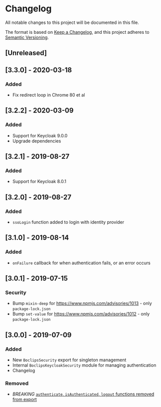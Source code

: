 # Changelog
All notable changes to this project will be documented in this file.

The format is based on [Keep a Changelog](https://keepachangelog.com/en/1.0.0/),
and this project adheres to [Semantic Versioning](https://semver.org/spec/v2.0.0.html).

## [Unreleased]

## [3.3.0] - 2020-03-18

### Added
- Fix redirect loop in Chrome 80 et al

## [3.2.2] - 2020-03-09

### Added
- Support for Keycloak 9.0.0
- Upgrade dependencies

## [3.2.1] - 2019-08-27

### Added
- Support for Keycloak 8.0.1

## [3.2.0] - 2019-08-27

### Added
- `ssoLogin` function added to login with identity provider

## [3.1.0] - 2019-08-14

### Added
- `onFailure` callback for when authentication fails, or an error occurs

## [3.0.1] - 2019-07-15

### Security
- Bump `mixin-deep` for https://www.npmjs.com/advisories/1013 - only `package-lock.json`
- Bump `set-value` for https://www.npmjs.com/advisories/1012 - only `package-lock.json`

## [3.0.0] - 2019-07-09

### Added
- New `BoclipsSecurity` export for singleton management
- Internal `BoclipsKeycloakSecurity` module for managing authentication 
- Changelog

### Removed
- *BREAKING* [`authenticate`, `isAuthenticated`, `logout` functions removed from export](./CHANGELOG.md#simplified-boclipssecurity-exports)
